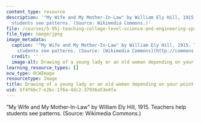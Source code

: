 ```yaml
---
content_type: resource
description: '"My Wife and My Mother-In-Law" by William Ely Hill, 1915. Teachers help
  students see patterns. (Source: Wikimedia Commons.)'
file: /courses/5-95j-teaching-college-level-science-and-engineering-spring-2009/bf4f6bc7e2bc1f6a4dc237936a53e4fa_5-95js09.jpg
file_type: image/jpeg
image_metadata:
  caption: '"My Wife and My Mother-In-Law" by William Ely Hill, 1915. Teachers help
    students see patterns. (Source: [Wikimedia Commons](http://commons.wikimedia.org/wiki/File:Youngoldwoman.jpg).)'
  credit: ''
  image-alt: Drawing of a young lady or an old woman depending on your point-of-view.
learning_resource_types: []
ocw_type: OCWImage
resourcetype: Image
title: Drawing of a young lady or an old woman depending on your point-of-view
uid: bf4f6bc7-e2bc-1f6a-4dc2-37936a53e4fa
---
```

"My Wife and My Mother-In-Law" by William Ely Hill, 1915. Teachers help students see patterns. (Source: Wikimedia Commons.)

